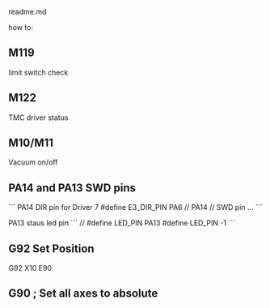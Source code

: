 readme.md


how to:

## M119 
limit switch check


## M122
TMC driver status


## M10/M11 
Vacuum on/off


## PA14 and PA13 SWD pins
´´´
PA14 DIR pin for Driver 7 
#define E3_DIR_PIN                          PA6 // PA14  // SWD pin ...
´´´

PA13 staus led pin 
´´´
// #define LED_PIN                             PA13
#define LED_PIN                             -1
´´´

## G92 Set Position
G92 X10 E90

## G90 ; Set all axes to absolute